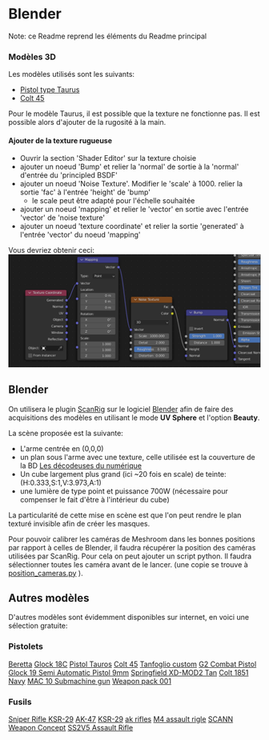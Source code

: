 # Blender
Note: ce Readme reprend les éléments du Readme principal
### Modèles 3D

Les modèles utilisés sont les suivants:
- [Pistol type Taurus](https://free3d.com/3d-model/pistol-tauros-503412.html)
- [Colt 45](https://free3d.com/3d-model/colt-45-31230.html)

Pour le modèle Taurus, il est possible que la texture ne fonctionne pas. Il est possible alors d'ajouter de la rugosité à la main.
#### Ajouter de la texture rugueuse
- Ouvrir la section 'Shader Editor' sur la texture choisie
- ajouter un noeud 'Bump' et relier la 'normal' de sortie à la 'normal' d'entrée du 'principled BSDF'
- ajouter un noeud 'Noise Texture'. Modifier le 'scale' à 1000. relier la sortie 'fac' à l'entrée 'height' de 'bump'
	- le scale peut être adapté pour l'échelle souhaitée
- ajouter un noeud 'mapping' et relier le 'vector' en sortie avec l'entrée 'vector' de 'noise texture'
- ajouter un noeud 'texture coordinate' et relier la sortie 'generated' à l'entrée 'vector' du noeud 'mapping'

Vous devriez obtenir ceci: ![texture_nodes](/divers_template/texture_nodes.png)
 
## Blender

On utilisera le plugin [ScanRig](https://www.ins2i.cnrs.fr/fr/les-decodeuses-du-numerique) sur le logiciel [Blender](https://www.blender.org) afin de faire des acquisitions des modèles en utilisant le mode **UV Sphere** et l'option **Beauty**.

La scène proposée est la suivante:
- L'arme centrée en (0,0,0)
- un plan sous l'arme avec une texture, celle utilisée est la couverture de la BD [Les décodeuses du numérique](https://www.ins2i.cnrs.fr/fr/les-decodeuses-du-numerique)
- Un cube largement plus grand (ici ~20 fois en scale) de teinte: (H:0.333,S:1,V:3.973,A:1)
- une lumière de type point et puissance 700W (nécessaire pour compenser le fait d'être à l'intérieur du cube)

La particularité de cette mise en scène est que l'on peut rendre le plan texturé invisible afin de créer les masques.

Pour pouvoir calibrer les caméras de Meshroom dans les bonnes positions par rapport à celles de Blender, il faudra récupérer la position des caméras utilisées par ScanRig. Pour cela on peut ajouter un script python. Il faudra sélectionner toutes les caméra avant de le lancer. (une copie se trouve à [position_cameras.py](/Blender/position_cameras.py) ).

## Autres modèles
D'autres modèles sont évidemment disponibles sur internet, en voici une sélection gratuite:
### Pistolets
[Beretta](https://free3d.com/3d-model/beretta-pistol-459996.html)
[Glock 18C](https://free3d.com/3d-model/glock-18c-21450.html)
[Pistol Tauros](https://free3d.com/3d-model/pistol-tauros-503412.html)
[Colt 45](https://free3d.com/3d-model/colt-45-31230.html)
[Tanfoglio custom](https://www.cgtrader.com/free-3d-models/military/gun/tanfoglio-custom)
[G2 Combat Pistol](https://www.cgtrader.com/free-3d-models/military/gun/g2-combat-pistol)
[Glock 19 Semi Automatic Pistol 9mm](https://www.cgtrader.com/free-3d-models/military/gun/glock-19-semi-automatic-pistol-9mm)
[Springfield XD-MOD2 Tan](https://www.cgtrader.com/free-3d-models/military/gun/springfield-xd-mod2-tan)
[Colt 1851 Navy](https://www.cgtrader.com/free-3d-models/military/gun/colt-1851-navy-7a706f14-89dd-4bad-855f-47cb5e900cde)
[MAC 10 Submachine gun](https://www.cgtrader.com/free-3d-models/military/gun/mac-10-submachine-gun-92bb5464-ad47-4c2c-bb0c-1f185eab3801)
[Weapon pack 001](https://www.cgtrader.com/free-3d-models/military/gun/weapon-pack-001)

### Fusils
[Sniper Rifle KSR-29](https://free3d.com/3d-model/sniper-rifle-ksr-29-new-34178.html)
[AK-47](https://www.cgtrader.com/free-3d-models/military/gun/ak-47-assault-rifle-ffadbea9-ef36-43d6-80a9-a8ffba7ac21d)
[KSR-29](https://free3d.com/3d-model/ksr-29-sniper-rifle-44351.html)
[ak rifles](https://www.cgtrader.com/free-3d-models/military/gun/ak-103-42170499-df73-42d5-a23c-c67d95228e69)
[M4 assault rigle](https://www.cgtrader.com/free-3d-models/military/gun/m4-assault-rifle-0ca7e9f2-ece2-4476-acd5-f57ae732a7c7)
[SCANN Weapon Concept](https://www.cgtrader.com/free-3d-models/military/gun/scann-weapon-concept)
[SS2V5 Assault Rifle](https://www.cgtrader.com/free-3d-models/military/gun/ss2v5-assault-rifle)
